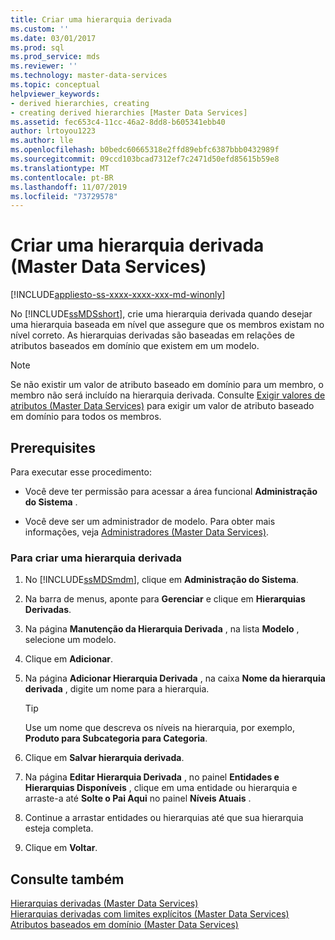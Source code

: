 ```yaml
---
title: Criar uma hierarquia derivada
ms.custom: ''
ms.date: 03/01/2017
ms.prod: sql
ms.prod_service: mds
ms.reviewer: ''
ms.technology: master-data-services
ms.topic: conceptual
helpviewer_keywords:
- derived hierarchies, creating
- creating derived hierarchies [Master Data Services]
ms.assetid: fec653c4-11cc-46a2-8dd8-b605341ebb40
author: lrtoyou1223
ms.author: lle
ms.openlocfilehash: b0bedc60665318e2ffd89ebfc6387bbb0432989f
ms.sourcegitcommit: 09ccd103bcad7312ef7c2471d50efd85615b59e8
ms.translationtype: MT
ms.contentlocale: pt-BR
ms.lasthandoff: 11/07/2019
ms.locfileid: "73729578"
---
```

# <a name="create-a-derived-hierarchy-master-data-services"></a>Criar uma hierarquia derivada (Master Data Services)

[!INCLUDE[appliesto-ss-xxxx-xxxx-xxx-md-winonly](../includes/appliesto-ss-xxxx-xxxx-xxx-md-winonly.md)]

  No [!INCLUDE[ssMDSshort](../includes/ssmdsshort-md.md)], crie uma hierarquia derivada quando desejar uma hierarquia baseada em nível que assegure que os membros existam no nível correto. As hierarquias derivadas são baseadas em relações de atributos baseados em domínio que existem em um modelo.  
  
> [!NOTE]  
>  Se não existir um valor de atributo baseado em domínio para um membro, o membro não será incluído na hierarquia derivada. Consulte [Exigir valores de atributos &#40;Master Data Services&#41;](../master-data-services/require-attribute-values-master-data-services.md) para exigir um valor de atributo baseado em domínio para todos os membros.  
  
## <a name="prerequisites"></a>Prerequisites  
 Para executar esse procedimento:  
  
-   Você deve ter permissão para acessar a área funcional **Administração do Sistema** .  
  
-   Você deve ser um administrador de modelo. Para obter mais informações, veja [Administradores &#40;Master Data Services&#41;](../master-data-services/administrators-master-data-services.md).  
  
### <a name="to-create-a-derived-hierarchy"></a>Para criar uma hierarquia derivada  
  
1.  No [!INCLUDE[ssMDSmdm](../includes/ssmdsmdm-md.md)], clique em **Administração do Sistema**.  
  
2.  Na barra de menus, aponte para **Gerenciar** e clique em **Hierarquias Derivadas**.  
  
3.  Na página **Manutenção da Hierarquia Derivada** , na lista **Modelo** , selecione um modelo.  
  
4.  Clique em **Adicionar**.  
  
5.  Na página **Adicionar Hierarquia Derivada** , na caixa **Nome da hierarquia derivada** , digite um nome para a hierarquia.  
  
    > [!TIP]  
    >  Use um nome que descreva os níveis na hierarquia, por exemplo, **Produto para Subcategoria para Categoria**.  
  
6.  Clique em **Salvar hierarquia derivada**.  
  
7.  Na página **Editar Hierarquia Derivada** , no painel **Entidades e Hierarquias Disponíveis** , clique em uma entidade ou hierarquia e arraste-a até **Solte o Pai Aqui** no painel **Níveis Atuais** .  
  
8.  Continue a arrastar entidades ou hierarquias até que sua hierarquia esteja completa.  
  
9. Clique em **Voltar**.  
  
## <a name="see-also"></a>Consulte também  
 [Hierarquias derivadas &#40;Master Data Services&#41;](../master-data-services/derived-hierarchies-master-data-services.md)   
 [Hierarquias derivadas com limites explícitos &#40;Master Data Services&#41;](../master-data-services/derived-hierarchies-with-explicit-caps-master-data-services.md)   
 [Atributos baseados em domínio &#40;Master Data Services&#41;](../master-data-services/domain-based-attributes-master-data-services.md)  
  
  
